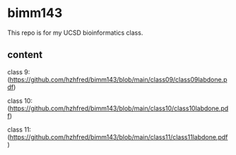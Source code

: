 # bimm143
This repo is for my UCSD bioinformatics class. 

## content
class 9: (https://github.com/hzhfred/bimm143/blob/main/class09/class09labdone.pdf)


class 10: (https://github.com/hzhfred/bimm143/blob/main/class10/class10labdone.pdf)


class 11: (https://github.com/hzhfred/bimm143/blob/main/class11/class11labdone.pdf)
